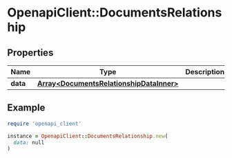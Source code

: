 # OpenapiClient::DocumentsRelationship

## Properties

| Name | Type | Description | Notes |
| ---- | ---- | ----------- | ----- |
| **data** | [**Array&lt;DocumentsRelationshipDataInner&gt;**](DocumentsRelationshipDataInner.md) |  |  |

## Example

```ruby
require 'openapi_client'

instance = OpenapiClient::DocumentsRelationship.new(
  data: null
)
```

